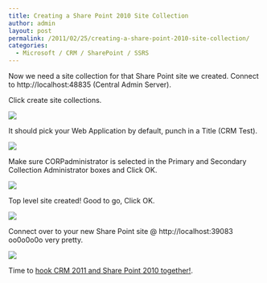 ```yaml
---
title: Creating a Share Point 2010 Site Collection
author: admin
layout: post
permalink: /2011/02/25/creating-a-share-point-2010-site-collection/
categories:
  - Microsoft / CRM / SharePoint / SSRS
---
```



Now we need a site collection for that Share Point site we created. Connect to http://localhost:48835 (Central Admin Server).

Click create site collections.

![][2]

 [2]: /images/old/CRM2011_Sharepoint2010_New_Site_Collection_21.png

It should pick your Web Application by default, punch in a Title (CRM Test).

![][3]

 [3]: /images/old/CRM2011_Sharepoint2010_Site_Collection_Settings_22.png

Make sure CORPadministrator is selected in the Primary and Secondary Collection Administrator boxes and Click OK.

![][4]

 [4]: /images/old/CRM2011_Sharepoint2010_Site_Collection_Settings_More_23.png

Top level site created! Good to go, Click OK.

![][5]

 [5]: /images/old/CRM2011_Sharepoint2010_Site_Collection_Created_24.png

Connect over to your new Share Point site @ http://localhost:39083 oo0o0o0o very pretty.

![][6]

 [6]: /images/old/CRM2011_Sharepoint2010_First_View_Sharepoint_25.png

Time to [hook CRM 2011 and Share Point 2010 together!][7].

 [7]: http://www.ryanonrails.com/2011/02/25/hooking-crm-2011-and-share-point-2010-together/